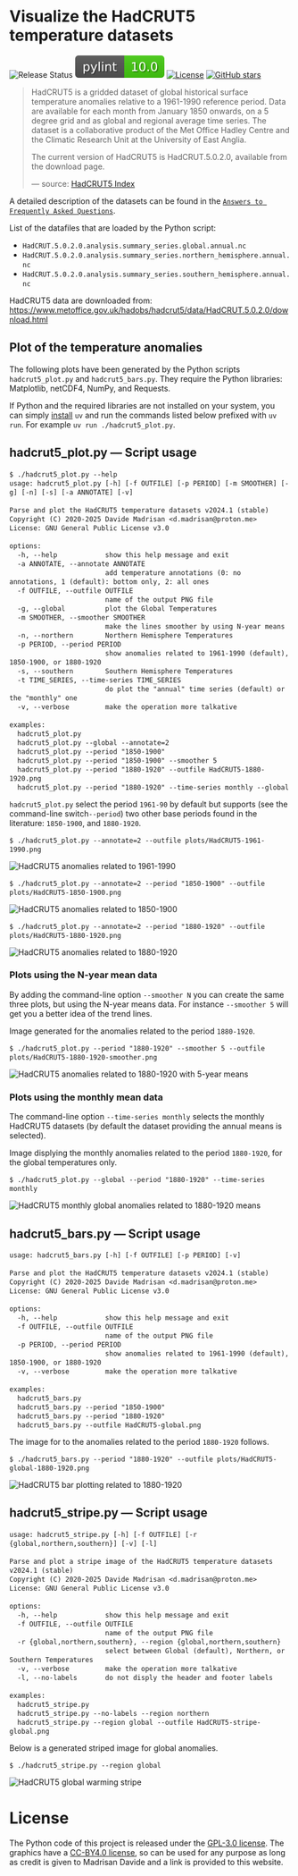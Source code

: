 # Visualize the HadCRUT5 temperature datasets

![Release Status](https://img.shields.io/badge/status-stable-brightgreen.svg)
![Pylint](images/pylint.svg)
[![License](https://img.shields.io/badge/License-GPL--3.0-blue.svg)](https://spdx.org/licenses/GPL-3.0-only.html)
[![GitHub stars](https://img.shields.io/github/stars/madrisan/HadCRUT5.svg?style=social)](https://github.com/madrisan/HadCRUT5/stargazers)

> HadCRUT5 is a gridded dataset of global historical surface temperature anomalies relative to a 1961-1990 reference period.
> Data are available for each month from January 1850 onwards, on a 5 degree grid and as global and regional average time series.
> The dataset is a collaborative product of the Met Office Hadley Centre and the Climatic Research Unit at the University of East Anglia.
>
> The current version of HadCRUT5 is HadCRUT.5.0.2.0, available from the download page.
>
> &mdash; source: [HadCRUT5 Index](https://www.metoffice.gov.uk/hadobs/hadcrut5/index.html)

A detailed description of the datasets can be found in the
[`Answers to Frequently Asked Questions`](https://crudata.uea.ac.uk/cru/data/temperature/).

List of the datafiles that are loaded by the Python script:
 * `HadCRUT.5.0.2.0.analysis.summary_series.global.annual.nc`
 * `HadCRUT.5.0.2.0.analysis.summary_series.northern_hemisphere.annual.nc`
 * `HadCRUT.5.0.2.0.analysis.summary_series.southern_hemisphere.annual.nc`

HadCRUT5 data are downloaded from: https://www.metoffice.gov.uk/hadobs/hadcrut5/data/HadCRUT.5.0.2.0/download.html

## Plot of the temperature anomalies

The following plots have been generated by the Python scripts `hadcrut5_plot.py` and `hadcrut5_bars.py`.
They require the Python libraries: Matplotlib, netCDF4, NumPy, and Requests.

If Python and the required libraries are not installed on your system, you can simply
[install](https://docs.astral.sh/uv/getting-started/installation/) `uv` and run the commands listed below prefixed
with `uv run`. For example `uv run ./hadcrut5_plot.py`.

## hadcrut5_plot.py &mdash; Script usage

```
$ ./hadcrut5_plot.py --help
usage: hadcrut5_plot.py [-h] [-f OUTFILE] [-p PERIOD] [-m SMOOTHER] [-g] [-n] [-s] [-a ANNOTATE] [-v]

Parse and plot the HadCRUT5 temperature datasets v2024.1 (stable)
Copyright (C) 2020-2025 Davide Madrisan <d.madrisan@proton.me>
License: GNU General Public License v3.0

options:
  -h, --help            show this help message and exit
  -a ANNOTATE, --annotate ANNOTATE
                        add temperature annotations (0: no annotations, 1 (default): bottom only, 2: all ones
  -f OUTFILE, --outfile OUTFILE
                        name of the output PNG file
  -g, --global          plot the Global Temperatures
  -m SMOOTHER, --smoother SMOOTHER
                        make the lines smoother by using N-year means
  -n, --northern        Northern Hemisphere Temperatures
  -p PERIOD, --period PERIOD
                        show anomalies related to 1961-1990 (default), 1850-1900, or 1880-1920
  -s, --southern        Southern Hemisphere Temperatures
  -t TIME_SERIES, --time-series TIME_SERIES
                        do plot the "annual" time series (default) or the "monthly" one
  -v, --verbose         make the operation more talkative

examples:
  hadcrut5_plot.py
  hadcrut5_plot.py --global --annotate=2
  hadcrut5_plot.py --period "1850-1900"
  hadcrut5_plot.py --period "1850-1900" --smoother 5
  hadcrut5_plot.py --period "1880-1920" --outfile HadCRUT5-1880-1920.png
  hadcrut5_plot.py --period "1880-1920" --time-series monthly --global
```

`hadcrut5_plot.py` select the period `1961-90` by default but supports (see the command-line switch`--period`) two other base periods found in the literature: `1850-1900`, and `1880-1920`.

```
$ ./hadcrut5_plot.py --annotate=2 --outfile plots/HadCRUT5-1961-1990.png
```
![HadCRUT5 anomalies related to 1961-1990](plots/HadCRUT5-1961-1990.png)

```
$ ./hadcrut5_plot.py --annotate=2 --period "1850-1900" --outfile plots/HadCRUT5-1850-1900.png
```
![HadCRUT5 anomalies related to 1850-1900](plots/HadCRUT5-1850-1900.png)

```
$ ./hadcrut5_plot.py --annotate=2 --period "1880-1920" --outfile plots/HadCRUT5-1880-1920.png
```
![HadCRUT5 anomalies related to 1880-1920](plots/HadCRUT5-1880-1920.png)

### Plots using the N-year mean data

By adding the command-line option `--smoother N` you can create the same three plots, but using the N-year means data.
For instance `--smoother 5` will get you a better idea of the trend lines.

Image generated for the anomalies related to the period `1880-1920`.
```
$ ./hadcrut5_plot.py --period "1880-1920" --smoother 5 --outfile plots/HadCRUT5-1880-1920-smoother.png
```
![HadCRUT5 anomalies related to 1880-1920 with 5-year means](plots/HadCRUT5-1880-1920-smoother.png)

### Plots using the monthly mean data

The command-line option `--time-series monthly` selects the monthly HadCRUT5 datasets (by default the dataset providing the annual means is selected).

Image displying the monthly anomalies related to the period `1880-1920`, for the global temperatures only.
```
$ ./hadcrut5_plot.py --global --period "1880-1920" --time-series monthly
```
![HadCRUT5 monthly global anomalies related to 1880-1920 means](plots/HadCRUT5-monthly-global-1880-1920.png)

## hadcrut5_bars.py &mdash; Script usage

```
usage: hadcrut5_bars.py [-h] [-f OUTFILE] [-p PERIOD] [-v]

Parse and plot the HadCRUT5 temperature datasets v2024.1 (stable)
Copyright (C) 2020-2025 Davide Madrisan <d.madrisan@proton.me>
License: GNU General Public License v3.0

options:
  -h, --help            show this help message and exit
  -f OUTFILE, --outfile OUTFILE
                        name of the output PNG file
  -p PERIOD, --period PERIOD
                        show anomalies related to 1961-1990 (default), 1850-1900, or 1880-1920
  -v, --verbose         make the operation more talkative

examples:
  hadcrut5_bars.py
  hadcrut5_bars.py --period "1850-1900"
  hadcrut5_bars.py --period "1880-1920"
  hadcrut5_bars.py --outfile HadCRUT5-global.png
```
The image for to the anomalies related to the period `1880-1920` follows.
```
$ ./hadcrut5_bars.py --period "1880-1920" --outfile plots/HadCRUT5-global-1880-1920.png
```
![HadCRUT5 bar plotting related to 1880-1920](plots/HadCRUT5-global-1880-1920.png)

## hadcrut5_stripe.py &mdash; Script usage

```
usage: hadcrut5_stripe.py [-h] [-f OUTFILE] [-r {global,northern,southern}] [-v] [-l]

Parse and plot a stripe image of the HadCRUT5 temperature datasets v2024.1 (stable)
Copyright (C) 2020-2025 Davide Madrisan <d.madrisan@proton.me>
License: GNU General Public License v3.0

options:
  -h, --help            show this help message and exit
  -f OUTFILE, --outfile OUTFILE
                        name of the output PNG file
  -r {global,northern,southern}, --region {global,northern,southern}
                        select between Global (default), Northern, or Southern Temperatures
  -v, --verbose         make the operation more talkative
  -l, --no-labels       do not disply the header and footer labels

examples:
  hadcrut5_stripe.py
  hadcrut5_stripe.py --no-labels --region northern
  hadcrut5_stripe.py --region global --outfile HadCRUT5-stripe-global.png
```

Below is a generated striped image for global anomalies.
```
$ ./hadcrut5_stripe.py --region global
```
![HadCRUT5 global warming stripe](plots/HadCRUT5-global-stripe.png)

# License

The Python code of this project is released under the [GPL-3.0 license](https://github.com/madrisan/HadCRUT5/blob/main/LICENSE).
The graphics have a [CC-BY4.0 license](https://creativecommons.org/licenses/by/4.0/), so can be used for any purpose as long as credit is given to Madrisan Davide and a link is provided to this website.
